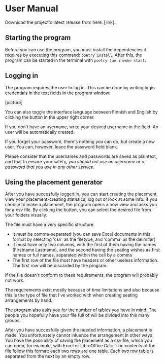 # User Manual

Download the project's latest release from here: [link].

## Starting the program

Before you can use the program, you must install the dependencies it requires by executing this command: `poetry install`.
After this, the program can be started in the terminal with `poetry tun invoke start`.

## Logging in

The program requires the user to log in. This can be done by writing login credentials in the text fields in the program window:

[picture]

You can also toggle the interface language between Finnish and English by clicking the button in the upper right corner.

If you don't have an username, write your desired username in the field. An user will be automatically created.

If you forget your password, there's nothing you can do, but create a new user. You can, however, leace the password field blank.

Please consider that the usernames and passwords are saved as plaintext, and that to ensure your safety, _you should not use an username or a password that you use in any other service_.

## Using the placement generator

After you have succesfully logged in, you can start creating the placement, view your placement-creating statistics, log out or look at some info. If you choose to make a placement, the program opens a new view and asks you for a csv file. By clicking the button, you can select the desired file from your folders visually.

The file must have a very specific structure: 
- It must be comma-separated (you can save Excel documents in this format by selecting 'csv' as the filetype, and 'comma' as the delimiter)
- It must have only two columns, with the first of them having the names (Firstname Lastname), and the second having the seating wishes as first names or full names, separated within the cell by a comma
- The first row of the file must have headers or other useless information. The first row will be discarded by the program.

If the file doesn't conform to these requirements, the program will probably not work.

The requirements exist mostly because of time limitations and also because this is the type of file that I've worked with when creating seating arrangements by hand.

The program also asks you for the number of tables you have in mind. The people you hopefully have your file full of will be divided into this many groups.

After you have succesfully given the needed information, a placement is made. You unfortunately cannot inluence the arrangement in other ways. You have the possibility of saving the placement as a csv file, which you can open, for example, with Excel or LibreOffice Calc. The contents of the file follow this format: each two rows are one table. Each two row table is separated from the next by an empty row. 
